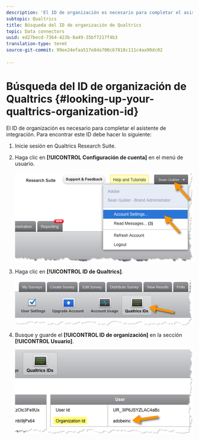 ```yaml
---
description: 'El ID de organización es necesario para completar el asistente de integración. Para encontrar este ID debe hacer lo siguiente:'
subtopic: Qualtrics
title: Búsqueda del ID de organización de Qualtrics
topic: Data connectors
uuid: ed27becd-7364-423b-8a49-35bf7217f4b3
translation-type: tm+mt
source-git-commit: 99ee24efaa517e8da700c67818c111c4aa90dc02

---
```



# Búsqueda del ID de organización de Qualtrics {#looking-up-your-qualtrics-organization-id}

El ID de organización es necesario para completar el asistente de integración. Para encontrar este ID debe hacer lo siguiente:

1. Inicie sesión en Qualtrics Research Suite.
1. Haga clic en **[!UICONTROL Configuración de cuenta]** en el menú de usuario.

   ![](assets/qualtrics-org-id-1.png)

1. Haga clic en **[!UICONTROL ID de Qualtrics]**.

   ![](assets/qualtrics-org-id-2.png)

1. Busque y guarde el **[!UICONTROL ID de organización]** en la sección **[!UICONTROL Usuario]**.

   ![](assets/qualtrics-org-id-3.png)

